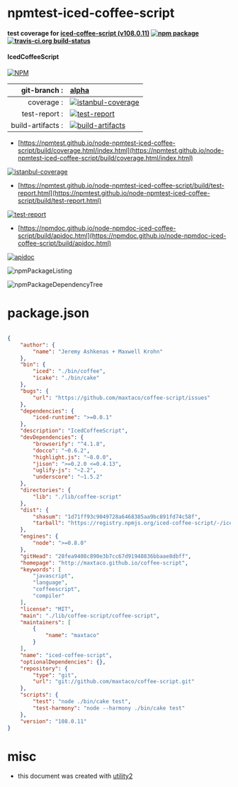 # npmtest-iced-coffee-script

#### test coverage for  [iced-coffee-script (v108.0.11)](http://maxtaco.github.io/coffee-script)  [![npm package](https://img.shields.io/npm/v/npmtest-iced-coffee-script.svg?style=flat-square)](https://www.npmjs.org/package/npmtest-iced-coffee-script) [![travis-ci.org build-status](https://api.travis-ci.org/npmtest/node-npmtest-iced-coffee-script.svg)](https://travis-ci.org/npmtest/node-npmtest-iced-coffee-script)

#### IcedCoffeeScript

[![NPM](https://nodei.co/npm/iced-coffee-script.png?downloads=true&downloadRank=true&stars=true)](https://www.npmjs.com/package/iced-coffee-script)

| git-branch : | [alpha](https://github.com/npmtest/node-npmtest-iced-coffee-script/tree/alpha)|
|--:|:--|
| coverage : | [![istanbul-coverage](https://npmtest.github.io/node-npmtest-iced-coffee-script/build/coverage.badge.svg)](https://npmtest.github.io/node-npmtest-iced-coffee-script/build/coverage.html/index.html)|
| test-report : | [![test-report](https://npmtest.github.io/node-npmtest-iced-coffee-script/build/test-report.badge.svg)](https://npmtest.github.io/node-npmtest-iced-coffee-script/build/test-report.html)|
| build-artifacts : | [![build-artifacts](https://npmtest.github.io/node-npmtest-iced-coffee-script/glyphicons_144_folder_open.png)](https://github.com/npmtest/node-npmtest-iced-coffee-script/tree/gh-pages/build)|

- [https://npmtest.github.io/node-npmtest-iced-coffee-script/build/coverage.html/index.html](https://npmtest.github.io/node-npmtest-iced-coffee-script/build/coverage.html/index.html)

[![istanbul-coverage](https://npmtest.github.io/node-npmtest-iced-coffee-script/build/screenCapture.buildCi.browser.%252Ftmp%252Fbuild%252Fcoverage.lib.html.png)](https://npmtest.github.io/node-npmtest-iced-coffee-script/build/coverage.html/index.html)

- [https://npmtest.github.io/node-npmtest-iced-coffee-script/build/test-report.html](https://npmtest.github.io/node-npmtest-iced-coffee-script/build/test-report.html)

[![test-report](https://npmtest.github.io/node-npmtest-iced-coffee-script/build/screenCapture.buildCi.browser.%252Ftmp%252Fbuild%252Ftest-report.html.png)](https://npmtest.github.io/node-npmtest-iced-coffee-script/build/test-report.html)

- [https://npmdoc.github.io/node-npmdoc-iced-coffee-script/build/apidoc.html](https://npmdoc.github.io/node-npmdoc-iced-coffee-script/build/apidoc.html)

[![apidoc](https://npmdoc.github.io/node-npmdoc-iced-coffee-script/build/screenCapture.buildCi.browser.%252Ftmp%252Fbuild%252Fapidoc.html.png)](https://npmdoc.github.io/node-npmdoc-iced-coffee-script/build/apidoc.html)

![npmPackageListing](https://npmtest.github.io/node-npmtest-iced-coffee-script/build/screenCapture.npmPackageListing.svg)

![npmPackageDependencyTree](https://npmtest.github.io/node-npmtest-iced-coffee-script/build/screenCapture.npmPackageDependencyTree.svg)



# package.json

```json

{
    "author": {
        "name": "Jeremy Ashkenas + Maxwell Krohn"
    },
    "bin": {
        "iced": "./bin/coffee",
        "icake": "./bin/cake"
    },
    "bugs": {
        "url": "https://github.com/maxtaco/coffee-script/issues"
    },
    "dependencies": {
        "iced-runtime": ">=0.0.1"
    },
    "description": "IcedCoffeeScript",
    "devDependencies": {
        "browserify": "^4.1.8",
        "docco": "~0.6.2",
        "highlight.js": "~8.0.0",
        "jison": ">=0.2.0 <=0.4.13",
        "uglify-js": "~2.2",
        "underscore": "~1.5.2"
    },
    "directories": {
        "lib": "./lib/coffee-script"
    },
    "dist": {
        "shasum": "1d71ff93c9049728a6468385aa9bc891fd74c58f",
        "tarball": "https://registry.npmjs.org/iced-coffee-script/-/iced-coffee-script-108.0.11.tgz"
    },
    "engines": {
        "node": ">=0.8.0"
    },
    "gitHead": "28fea9408c890e3b7cc67d91948836bbaae8dbff",
    "homepage": "http://maxtaco.github.io/coffee-script",
    "keywords": [
        "javascript",
        "language",
        "coffeescript",
        "compiler"
    ],
    "license": "MIT",
    "main": "./lib/coffee-script/coffee-script",
    "maintainers": [
        {
            "name": "maxtaco"
        }
    ],
    "name": "iced-coffee-script",
    "optionalDependencies": {},
    "repository": {
        "type": "git",
        "url": "git://github.com/maxtaco/coffee-script.git"
    },
    "scripts": {
        "test": "node ./bin/cake test",
        "test-harmony": "node --harmony ./bin/cake test"
    },
    "version": "108.0.11"
}
```



# misc
- this document was created with [utility2](https://github.com/kaizhu256/node-utility2)
